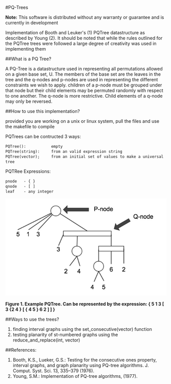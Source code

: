 #PQ-Trees

**Note:** This software is distributed without any warranty or guarantee and is currently in development

Implementation of Booth and Leuker's (1) PQTree datastructure as described by Young (2). It should be noted that while the rules outlined for the PQTree trees were followed a large degree of creativity was used in implementing them

##What is a PQ Tree?

A PQ-Tree is a datastructure used in representing all permutations allowed on a given base set, U. The members of the base set are the leaves in the tree and the q-nodes and p-nodes are used in representing the different constraints we wish to apply. children of a p-node must be grouped under that node but their child elements may be permuted randomly with respect to one another. The q-node is more restrictive. Child elements of a q-node may only be reversed.

##How to use this implementation?

provided you are working on a unix or linux system, pull the files and use the makefile to compile

PQTrees can be contructed 3 ways:

    PQTree():           empty
    PQTree(string):     from an valid expression string
    PQTree(vector);     from an initial set of values to make a universal tree
    
PQTRee Expressions:

    pnode   - { }
    qnode   - [ ]
    leaf    - any integer

![Alt text](tree_example.jpg "PQTree example")

**Figure 1. Example PQTree. Can be represented by the expression: { 5 1 3 [ 3 {2 4 } [ { 4 5 } 6 2 ] ] }**
    
##Ways to use the trees?

1. finding interval graphs using the set_consecutive(vector) function
2. testing planarity of st-numbered graphs using the reduce_and_replace(int, vector)

##References:

1. Booth, K.S., Lueker, G.S.: Testing for the consecutive ones property, interval graphs, and graph planarity using PQ-tree algorithms. J. Comput. Syst. Sci. 13, 335–379 (1976).
2. Young, S.M.: Implementation of PQ-tree algorithms, (1977).

